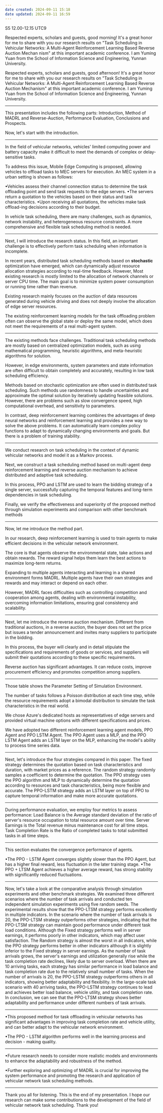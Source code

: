 ```yaml
---
date created: 2024-09-11 15:18
date updated: 2024-09-11 16:59
---
```


S5 12.00-12.15 UTC9

Respected experts, scholars and guests, good morning! It's a great honor for me to share with you our research results on "Task Scheduling in Vehicular Networks: A Multi-Agent Reinforcement Learning Based Reverse Auction Mechan nism" at this important academic conference. I am Yuming Yuan from the School of Information Science and Engineering, Yunnan University.

Respected experts, scholars and guests, good afternoon! It's a great honor for me to share with you our research results on "Task Scheduling in Vehicular Networks: A Multi-Agent Reinforcement Learning Based Reverse Auction Mechanism" at this important academic conference. I am Yuming Yuan from the School of Information Science and Engineering, Yunnan University.

---

This presentation includes the following parts: Introduction, Method of MADRL and Reverse-Auction, Performance Evaluation, Conclusions and Prospects.

Now, let's start with the introduction.

---

In the field of vehicular networks, vehicles' limited computing power and battery capacity make it difficult to meet the demands of complex or delay-sensitive tasks.

To address this issue, Mobile Edge Computing is proposed, allowing vehicles to offload tasks to MEC servers for execution. An MEC system in a urban setting is shown as follows: 

•Vehicles assess their channel connection status to determine the task offloading point and send task requests to the edge servers.
•The servers return a quotation to the vehicles based on their status and task characteristics.
•Upon receiving all quotations, the vehicles make task offload-ing decisions according to their budget.

In vehicle task scheduling, there are many challenges, such as dynamics, network instability, and heterogeneous resource constraints. A more comprehensive and flexible task scheduling method is needed.

---

Next, I will introduce the research status.
In this field, an important challenge is to effectively perform task scheduling when information is incomplete.

In recent years, distributed task scheduling methods based on **stochastic** optimization have emerged, which can dynamically adjust resource allocation strategies according to real-time feedback.
However, Most existing research is mostly limited to the allocation of network channels or server CPU time. The main goal is to minimize system power consumption or running time rather than revenue.

Existing research mainly focuses on the auction of data resources generated during vehicle driving and does not deeply involve the allocation of edge server resources.

The existing reinforcement learning models for the task offloading problem often can observe the global state or deploy the same model, which does not meet the requirements of a real multi-agent system. 

---

The existing methods face challenges. Traditional task scheduling methods are mostly based on centralized optimization models, such as using mathematical programming, heuristic algorithms, and meta-heuristic algorithms for solution. 

However, in edge environments, system parameters and state information are often difficult to obtain completely and accurately, resulting in low task scheduling efficiency.

Methods based on stochastic optimization are often used in distributed task scheduling. 
Such methods use randomness to handle uncertainties and approximate the optimal solution by iteratively updating feasible solutions. 
However, there are problems such as slow convergence speed, high computational overhead, and sensitivity to parameters.

In contrast, deep reinforcement learning combines the advantages of deep neural networks and reinforcement learning and provides a new way to solve the above problems. 
It can automatically learn complex policy functions to adapt to dynamically changing environments and goals. But there is a problem of training stability.

---

We conduct research on task scheduling in the context of dynamic vehicular networks and model it as a Markov process.

Next, we construct a task scheduling method based on multi-agent deep reinforcement learning and reverse auction mechanism to achieve distributed and adaptive task scheduling.

In this process, PPO and LSTM are used to learn the bidding strategy of a single server, successfully capturing the temporal features and long-term dependencies in task scheduling.

Finally, we verify the effectiveness and superiority of the proposed method through simulation experiments and comparison with other benchmark methods


---

Now, let me introduce the method part.

In our research, deep reinforcement learning is used to train agents to make efficient decisions in the vehicular network environment. 

The core is that agents observe the environmental state, take actions and obtain rewards. 
The reward signal helps them learn the best actions to maximize long-term returns. 

Expanding to multiple agents interacting and learning in a shared environment forms MADRL. Multiple agents have their own strategies and rewards and may interact or depend on each other. 

However, MADRL faces difficulties such as controlling competition and cooperation among agents, dealing with environmental instability, overcoming information limitations, ensuring goal consistency and scalability.

---

Next, let me introduce the reverse auction mechanism. Different from traditional auctions, in a reverse auction, the buyer does not set the price but issues a tender announcement and invites many suppliers to participate in the bidding.

In this process, the buyer will clearly and in detail stipulate the specifications and requirements of goods or services, and suppliers will submit their quotations according to these specific requirements.

Reverse auction has significant advantages. It can reduce costs, improve procurement efficiency and promotes competition among suppliers.

---

Those table shows the Parameter Setting of Simulation Environment.

The number of tasks follows a Poisson distribution at each time step, while the resource requirements adopt a bimodal distribution to simulate the task characteristics in the real world.

We chose Azure's dedicated hosts as representatives of edge servers and provided virtual machine options with different specifications and prices.

We have adopted two different reinforcement learning agent models, PPO Agent and PPO LSTM Agent. The PPO Agent uses a MLP, and the PPO LSTM Agent adds an LSTM layer on the MLP, enhancing the model's ability to process time series data.

---

Next, let's introduce the four strategies compared in this paper.
The fixed strategy determines the quotation based on task characteristics and duration, with market prices as a reference.
The random strategy randomly samples a coefficient to determine the quotation.
The PPO strategy uses the PPO algorithm and MLP to dynamically determine the quotation according to resources and task characteristics, being more flexible and accurate.
The PPO-LSTM strategy adds an LSTM layer on top of PPO to capture temporal information and make more accurate quotations.

---

During performance evaluation, we employ four metrics to assess performance:
Load Balance is the Average standard deviation of the ratio of server's resource occupation to total resource amount over time.
Server Earnings is the Total revenue minus maintenance cost for all time steps.
Task Completion Rate is the Ratio of completed tasks to total submitted tasks in all time steps.

---

This section evaluates the convergence performance of agents.

•The PPO - LSTM Agent converges slightly slower than the PPO Agent, but has a higher final reward, less fluctuation in the later training stage.
•The PPO + LTSM Agent achieves a higher average reward, has strong stability with significantly reduced fluctuations.

---

Now, let's take a look at the comparative analysis through simulation experiments and other benchmark strategies.
We examined three different scenarios where the number of task arrivals and conducted ten independent simulation experiments using five random seeds.
The experimental results show that the PPO-LTSM strategy performs excellently in multiple indicators. In the scenario where the number of task arrivals is 20, the PPO-LTSM strategy outperforms other strategies, indicating that the PPO-LTSM strategy can maintain good performance under different task load conditions.
Although the Fixed strategy performs well in server earnings, it performs poorly in other indicators, which may affect user satisfaction. The Random strategy is almost the worst in all indicators, while the PPO strategy performs better in other indicators although it is slightly inferior to the Fixed strategy in server earnings.
As the number of task arrivals grows, the server's earnings and utilization generally rise while the task completion rate declines, likely due to server overload. When there are 10 arriving tasks, each strategy has similar performance in load balance and task completion rate due to the relatively small number of tasks. When the number of arrivals is 20, the PPO-LSTM strategy outperforms others in all indicators, showing better adaptability and flexibility. In the large-scale task scenario with 40 arriving tasks, the PPO-LSTM strategy continues to lead and achieves better load balance, vehicle utility, and task completion rate.
In conclusion, we can see that the PPO-LTSM strategy shows better adaptability and performance under different numbers of task arrivals.

---

•This proposed method for task offloading in vehicular networks has significant advantages in improving task completion rate and vehicle utility, and can better adapt to the vehicular network environment.

•The PPO - LSTM algorithm performs well in the learning process and decision - making quality.

---

•Future research needs to consider more realistic models and environments to enhance the adaptability and robustness of the method.

•Further exploring and optimizing of MADRL is crucial for improving the system performance and promoting the research and application of vehicular network task scheduling methods.

---

Thank you all for listening. This is the end of my presentation. I hope our research can make some contributions to the development of the field of vehicular network task scheduling. Thank you!
